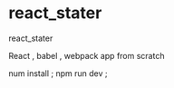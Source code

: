 # react_stater
react_stater

React , babel , webpack app from scratch

num install ; 
npm run dev ;
